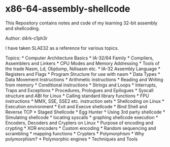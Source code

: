 # x86-64-assembly-shellcode

This Repository contains notes and code of my learning 32-bit assembly and shellcoding.

Author: d4rk-c1ph3r

I have taken SLAE32 as a reference for various topics.

Topics:
    * Computer Architecture Basics
    * IA-32/64 Family
    * Compilers, Assemblers and Linkers
    * CPU Modes and Memory Addressing
    * Tools of the trade
        Nasm, Ld, Objdump, Ndisasm etc.
    * IA-32 Assembly Language
       * Registers and Flags
       * Program Structure for use with nasm
       * Data Types
       * Data Movement Instructions
       * Arithmetic instructions
       * Reading and Writing from memory
       * Conditional instructions
       * Strings and Loops
       * Interrupts, Traps and Exceptions
       * Procedures, Prologues and Epilogues
       * Syscall structure and ABI for Linux
       * Calling standard library functions
       * FPU instructions
       * MMX, SSE, SSE2 etc. instruction sets
    * Shellcoding on Linux
       * Execution environment
       * Exit and Execve shellcode
       * Bind Shell and Reverse TCP
       * Staged Shellcode
       * Egg Hunter
       * Using 3rd party shellcode
       * Simulating shellcode
           * locating syscalls
           * graphing shellcode execution
    * Encoders, Decoders and Crypters on Linux
       * Purpose of encoding and crypting
       * XOR encoders
       * Custom encoding
           * Random sequencing and scrambling
           * mapping functions
       * Crypters
    * Polymorphism
       * Why polymorphism?
       * Polymorphic engines
       * Techniques and Tools
